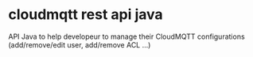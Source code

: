 # cloudmqtt rest api java
 API Java to help developeur to manage their CloudMQTT configurations (add/remove/edit user, add/remove ACL ...)

